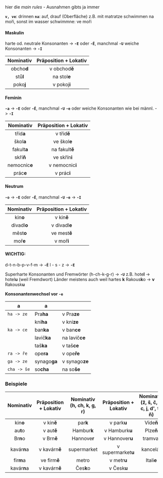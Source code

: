 
hier die *main rules* - Ausnahmen gibts ja immer

**`v, ve`**: drinnen
**`na`**: auf, drauf (Oberfläche) z.B. mit matratze schwimmen na moři, sonst im wasser schwimmne: ve moři 


#### Maskulin
harte od. neutrale Konsonanten -> **`-E`** oder **`-Ě`**, manchmal **`-U`**
weiche Konsonanten -> **`-I`**

| Nominativ | Präposition + Lokativ |
| :-------: | :-------------------: |
| obcho**d** | v obchod**ě**         |
| stů**l**   | na stol**e**          |
| poko**j**  | v pokoj**i**          |

#### Feminin
**`-a`** -> **`-E`** oder **`-Ě`**, manchmal **`-U`**
**`-e`** oder weiche Konsonanten wie bei männl. -> **`-I`** 

| Nominativ    | Präposition + Lokativ |
| :-------:    | :-------------------: |
| třid**a**    |  v třid**ě**         |
| škol**a**    |  ve škol**e**          |
| fakult**a**  |  na fakult**ě**          |
| skří**ň**    |  ve skřín**i**          |
| nemocnic**e**  | v nemocnic**i**          |
| prác**e**  |  v prác**i**          |

#### Neutrum
**`-o`** -> **`-E`** oder **`-Ě`**, manchmal **`-U`** 
**`-e`** -> **`-I`**

| Nominativ | Präposition + Lokativ |
| :-------: | :-------------------: |
| kin**o**      | v kin**ě**        |
| divadl**o**   | v divadl**e**     |
| měst**o**     | ve mest**ě**      |
| moř**e**      | v moř**i**        |

#### WICHTIG:
d-t-n-b-p-v-f-m -> **`-Ě`**
l - s - z -> **`-E`**

Superharte Konsonanten und Fremwörter (h-ch-k-g-r) -> **`-U`**
z.B. hote**l** -> hotel**u** (weil Fremdwort)
Länder meistens auch weil hartes **k** Rakous**k**o -> **v** Rakousk**u**

**Konsonantenwechsel vor `-e`**

| a | a | |
| --- | --- | --- |
|`ha -> ze` | Pra**ha**   | v Pra**ze** |
|           | kni**ha**   | v kni**ze** |
|`ka -> ce` | ban**ka**   | v ban**ce** |
|           | lavič**ka** | na lavič**ce** |
|           | taš**ka**   | v taš**ce** |
|`ra -> ře` | ope**ra**   | v ope**ře** |
|`ga -> ze` | synago**ga**| v synago**ze**|
|`cha -> še`| so**cha**   | na so**še**|


### Beispiele

| Nominativ | Präposition + Lokativ | Nominativ (h, ch, k, g, r)| Präposition + Lokativ | Nominativ (ž, š, č, ř, c, j, d', t', ň)| Präposition + Lokativ |
| :-------: | :-------------------: | :-------: | :-------------------: | :-------: | :-------------------: |
| kin**o**      | v kin**ě**        | par**k** | v park**u**            | Víde**ň** | ve Vídn**í** | 
| au**t**o      | v aut**ě**        | Hambur**k** | v Hamburk**u**      | Plze**ň** | v Plzn**í** |
| Br**n**o      | v Brn**ě**        | Hannove**r** | v Hannover**u**    | tramva**j** | v tramvaj**í** |
| kavár**n**a      | v kavárn**ě**  | supermarket| v supermarket**u**   | kancelá**ř** | v kancelář**í**| 
| fir**m**a      | ve firm**ě**     | metro | v metr**u**               | Itali**e** | v Itali**í** |
| kavár**n**a      | v kavárn**ě**  | Čes**k**o | v Česk**u**           | | |
